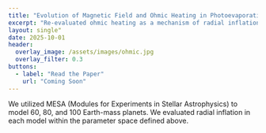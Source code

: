 ```yaml
---
title: "Evolution of Magnetic Field and Ohmic Heating in Photoevaporating Hot-Saturns"
excerpt: "Re-evaluated ohmic heating as a mechanism of radial inflation with a self-consistent magnetic field profile, and parameter space defined by orbital separation, variable core masses, and atmospheric evaporation."
layout: single"
date: 2025-10-01
header:
  overlay_image: /assets/images/ohmic.jpg
  overlay_filter: 0.3
buttons:
  - label: "Read the Paper"
    url: "Coming Soon"
---
```

We utilized MESA (Modules for Experiments in Stellar Astrophysics) to model 60, 80, and 100 Earth-mass planets. We evaluated radial inflation in each model within the parameter space defined above.

